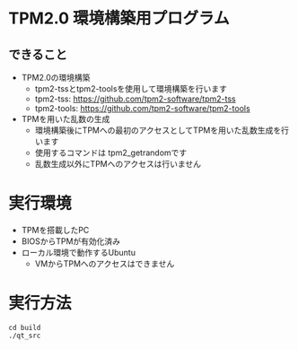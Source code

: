 # TPM2.0 環境構築用プログラム


## できること
* TPM2.0の環境構築
  * tpm2-tssとtpm2-toolsを使用して環境構築を行います
  * tpm2-tss: https://github.com/tpm2-software/tpm2-tss
  * tpm2-tools: https://github.com/tpm2-software/tpm2-tools
* TPMを用いた乱数の生成
  * 環境構築後にTPMへの最初のアクセスとしてTPMを用いた乱数生成を行います
  * 使用するコマンドは tpm2_getrandomです
  * 乱数生成以外にTPMへのアクセスは行いません

# 実行環境
* TPMを搭載したPC
* BIOSからTPMが有効化済み
* ローカル環境で動作するUbuntu
  * VMからTPMへのアクセスはできません

# 実行方法

```
cd build
./qt_src
```